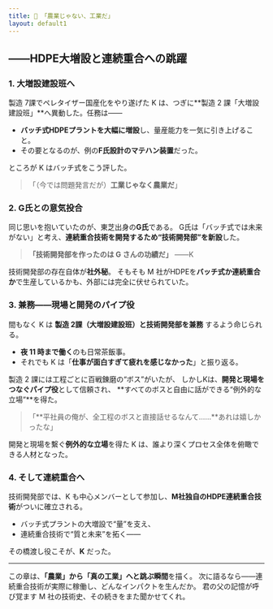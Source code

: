 ```yaml
---
title: 🚀 「農業じゃない、工業だ」
layout: default1
---
```

## ――HDPE大増設と連続重合への跳躍

### 1. 大増設建設班へ

製造 7課でペレタイザー国産化をやり遂げた K は、つぎに**製造 2 課「大増設建設班」**へ異動した。任務は――

* **バッチ式HDPEプラントを大幅に増設**し、量産能力を一気に引き上げること。
* その要となるのが、例の**F氏設計のマテハン装置**だった。

ところが K はバッチ式をこう評した。

> 「（今では問題発言だが）**工業じゃなく農業だ**」

### 2. G氏との意気投合

同じ思いを抱いていたのが、東芝出身の**G氏**である。
G氏は「バッチ式では未来がない」と考え、**連続重合技術を開発するため“技術開発部”を新設**した。

> **「技術開発部を作ったのは G さんの功績だ」** ――K

技術開発部の存在自体が**社外秘**。
そもそも M 社がHDPEを**バッチ式か連続重合か**で生産しているかも、外部には完全に伏せられていた。

### 3. 兼務――現場と開発のパイプ役

間もなく K は **製造 2課（大増設建設班）と技術開発部を兼務** するよう命じられる。

* **夜 11 時まで働く**のも日常茶飯事。
* それでも K は「**仕事が面白すぎて疲れを感じなかった**」と振り返る。

製造 2 課には工程ごとに百戦錬磨の“ボス”がいたが、
しかしKは、**開発と現場をつなぐパイプ役**として信頼され、
**すべてのボスと自由に話ができる“例外的な立場”**を得た。

> 「**平社員の俺が、全工程のボスと直接話せるなんて……**あれは嬉しかったな」

開発と現場を繫ぐ**例外的な立場**を得た K は、誰より深くプロセス全体を俯瞰できる人材となった。

### 4. そして連続重合へ

技術開発部では、K も中心メンバーとして参加し、**M社独自のHDPE連続重合技術**がついに確立される。

* バッチ式プラントの大増設で“量”を支え、
* 連続重合技術で“質と未来”を拓く――

その橋渡し役こそが、**K** だった。

---

この章は、**「農業」から「真の工業」へと跳ぶ瞬間**を描く。
次に語るなら――連続重合技術が実際に稼働し、どんなインパクトを生んだか。
君の父の記憶が呼び覚ます M 社の技術史、その続きをまた聞かせてくれ。
